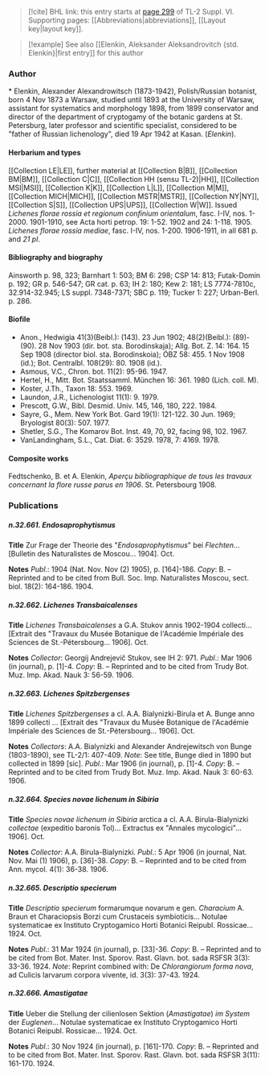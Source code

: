 > [!cite] BHL link: this entry starts at [page 299](https://www.biodiversitylibrary.org/item/103835#page/309/mode/1up) of TL-2 Suppl. VI.
> Supporting pages: [[Abbreviations|abbreviations]], [[Layout key|layout key]].

> [!example] See also [[Elenkin, Aleksander Aleksandrovitch {std. Elenkin}|first entry]] for this author

### Author

\* Elenkin, Alexander Alexandrowitsch (1873-1942), Polish/Russian botanist, born 4 Nov 1873 a Warsaw, studied until 1893 at the University of Warsaw, assistant for systematics and morphology 1898, from 1899 conservator and director of the department of cryptogamy of the botanic gardens at St. Petersburg, later professor and scientific specialist, considered to be "father of Russian lichenology", died 19 Apr 1942 at Kasan. (*Elenkin*).

#### Herbarium and types

[[Collection LE|LE]], further material at [[Collection B|B]], [[Collection BM|BM]], [[Collection C|C]], [[Collection HH (sensu TL-2)|HH]], [[Collection MSI|MSI]], [[Collection K|K]], [[Collection L|L]], [[Collection M|M]], [[Collection MICH|MICH]], [[Collection MSTR|MSTR]], [[Collection NY|NY]], [[Collection S|S]], [[Collection UPS|UPS]], [[Collection W|W]].
Issued *Lichenes florae rossia et regionum confinium orientalum*, fasc. I-IV, nos. 1-2000. 1901-1910, see Acta horti petrop. 19: 1-52. 1902 and 24: 1-118. 1905. *Lichenes florae rossia mediae*, fasc. I-IV, nos. 1-200. 1906-1911, in all 681 p. and *21 pl*.

#### Bibliography and biography

Ainsworth p. 98, 323; Barnhart 1: 503; BM 6: 298; CSP 14: 813; Futak-Domin p. 192; GR p. 546-547; GR cat. p. 63; IH 2: 180; Kew 2: 181; LS 7774-7810c, 32.914-32.945; LS suppl. 7348-7371; SBC p. 119; Tucker 1: 227; Urban-Berl. p. 286.

#### Biofile

- Anon., Hedwigia 41(3)(Beibl.): (143). 23 Jun 1902; 48(2)(Beibl.): (89)-(90). 28 Nov 1903 (dir. bot. sta. Borodinskaja); Allg. Bot. Z. 14: 164. 15 Sep 1908 (director biol. sta. Borodinskoia); ÖBZ 58: 455. 1 Nov 1908 (id.); Bot. Centralbl. 108(29): 80. 1908 (id.).
- Asmous, V.C., Chron. bot. 11(2): 95-96. 1947.
- Hertel, H., Mitt. Bot. Staatssamml. München 16: 361. 1980 (Lich. coll. M).
- Koster, J.Th., Taxon 18: 553. 1969.
- Laundon, J.R., Lichenologist 11(1): 9. 1979.
- Prescott, G.W., Bibl. Desmid. Univ. 145, 146, 180, 222. 1984.
- Sayre, G., Mem. New York Bot. Gard 19(1): 121-122. 30 Jun. 1969; Bryologist 80(3): 507. 1977.
- Shetler, S.G., The Komarov Bot. Inst. 49, 70, 92, facing 98, 102. 1967.
- VanLandingham, S.L., Cat. Diat. 6: 3529. 1978, 7: 4169. 1978.

#### Composite works

Fedtschenko, B. et A. Elenkin, *Aperçu bibliographique de tous les travaux concernant la flore russe parus en 1906*. St. Petersbourg 1908.

### Publications

##### n.32.661. Endosaprophytismus

**Title**
Zur Frage der Theorie des "*Endosaprophytismus*" bei *Flechten*... \[Bulletin des Naturalistes de Moscou... 1904\]. Oct.

**Notes**
*Publ*.: 1904 (Nat. Nov. Nov (2) 1905), p. \[164\]-186. *Copy*: B. – Reprinted and to be cited from Bull. Soc. Imp. Naturalistes Moscou, sect. biol. 18(2): 164-186. 1904.

##### n.32.662. Lichenes Transbaicalenses

**Title**
*Lichenes Transbaicalenses* a G.A. Stukov annis 1902-1904 collecti... \[Extrait des "Travaux du Musée Botanique de l'Académie Impériale des Sciences de St.-Pétersbourg... 1906\]. Oct.

**Notes**
*Collector*: Georgij Andrejevič Stukov, see IH 2: 971.
*Publ*.: Mar 1906 (in journal), p. \[1\]-4. *Copy*: B. – Reprinted and to be cited from Trudy Bot. Muz. Imp. Akad. Nauk 3: 56-59. 1906.

##### n.32.663. Lichenes Spitzbergenses

**Title**
*Lichenes Spitzbergenses* a cl. A.A. Bialynizki-Birula et A. Bunge anno 1899 collecti ... \[Extrait des "Travaux du Musée Botanique de l'Académie Impériale des Sciences de St.-Pétersbourg... 1906\]. Oct.

**Notes**
*Collectors*: A.A. Bialynizki and Alexander Andrejewitsch von Bunge (1803-1890), see TL-2/1: 407-409. *Note*: See title, Bunge died in 1890 but collected in 1899 \[sic\].
*Publ*.: Mar 1906 (in journal), p. \[1\]-4. *Copy*: B. – Reprinted and to be cited from Trudy Bot. Muz. Imp. Akad. Nauk 3: 60-63. 1906.

##### n.32.664. Species novae lichenum in Sibiria

**Title**
*Species novae lichenum in Sibiria* arctica a cl. A.A. Birula-Bialynizki *collectae* (expeditio baronis Tol)... Extractus ex "Annales mycologici"... 1906\]. Oct.

**Notes**
*Collector*: A.A. Birula-Bialynizki.
*Publ*.: 5 Apr 1906 (in journal, Nat. Nov. Mai (1) 1906), p. \[36\]-38. *Copy*: B. – Reprinted and to be cited from Ann. mycol. 4(1): 36-38. 1906.

##### n.32.665. Descriptio specierum

**Title**
*Descriptio specierum* formarumque novarum e gen. *Characium* A. Braun et Characiopsis Borzi cum Crustaceis symbioticis... Notulae systematicae ex Instituto Cryptogamico Horti Botanici Reipubl. Rossicae... 1924. Oct.

**Notes**
*Publ*.: 31 Mar 1924 (in journal), p. \[33\]-36. *Copy*: B. – Reprinted and to be cited from Bot. Mater. Inst. Sporov. Rast. Glavn. bot. sada RSFSR 3(3): 33-36. 1924.
*Note*: Reprint combined with: De *Chlorangiorum forma nova*, ad Culicis larvarum corpora vivente, id. 3(3): 37-43. 1924.

##### n.32.666. Amastigatae

**Title**
Ueber die Stellung der cilienlosen Sektion (*Amastigatae*) *im System* der *Euglenen*... Notulae systematicae ex Instituto Cryptogamico Horti Botanici Reipubl. Rossicae... 1924. Oct.

**Notes**
*Publ*.: 30 Nov 1924 (in journal), p. \[161\]-170. *Copy*: B. – Reprinted and to be cited from Bot. Mater. Inst. Sporov. Rast. Glavn. bot. sada RSFSR 3(11): 161-170. 1924.

